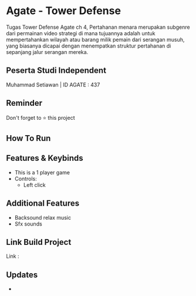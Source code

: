 # Agate - Tower Defense

Tugas Tower Defense Agate ch 4, Pertahanan menara merupakan subgenre dari permainan video strategi di mana tujuannya adalah untuk mempertahankan wilayah atau barang milik pemain dari serangan musuh, yang biasanya dicapai dengan menempatkan struktur pertahanan di sepanjang jalur serangan mereka.

## Peserta Studi Independent

Muhammad Setiawan | ID AGATE : 437

## Reminder
Don't forget to ⭐️ this project

## How To Run


## Features & Keybinds

- This is a 1 player game
- Controls:
  - Left click 
  
## Additional Features
- Backsound relax music
- Sfx sounds 

## Link Build Project

Link :

## Updates

- 
